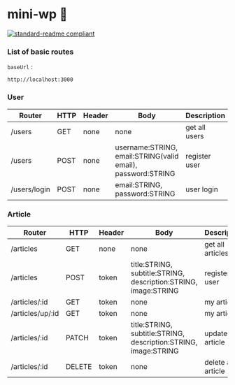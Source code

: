# mini-wp 🐼

[![standard-readme compliant](https://img.shields.io/badge/Link%20deploy-MiniWP-brightgreen.svg?style=flat-square)](https://miniwp.indinabilah.me)


### List of basic routes

`baseUrl` :

```
http://localhost:3000
```

### User

| Router | HTTP | Header | Body | Description |
| ------ | ---- | ------ | ---- | ----------- |
| /users | GET | none | none | get all users |
| /users | POST | none | username:STRING, email:STRING(valid email), password:STRING | register user |
| /users/login | POST | none | email:STRING, password:STRING | user login |

### Article

| Router | HTTP | Header | Body | Description |
| ------ | ---- | ------ | ---- | ----------- |
| /articles | GET | none | none | get all articles |
| /articles | POST | token | title:STRING, subtitle:STRING, description:STRING, image:STRING | register user |
| /articles/:id | GET | token | none | my article |
| /articles/up/:id | GET | token | none | my article |
| /articles/:id | PATCH | token | title:STRING, subtitle:STRING, description:STRING, image:STRING | update data article |
| /articles/:id | DELETE | token | none | delete an article